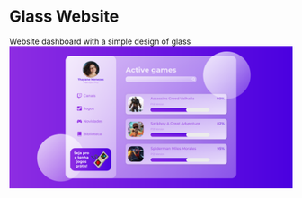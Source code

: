 # Glass Website
Website dashboard with a simple design of glass
<img src="images/glass-website.png">

